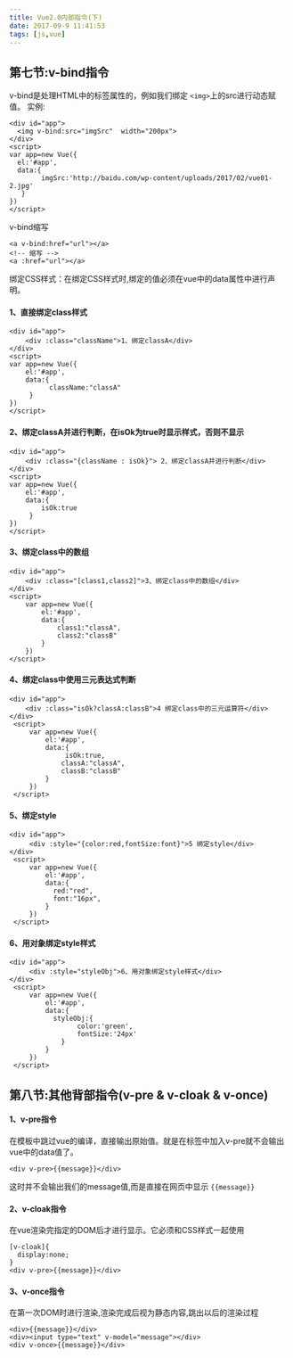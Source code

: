 ```yaml
---
title: Vue2.0内部指令(下)
date: 2017-09-9 11:41:53
tags: [js,vue]
---
```

## 第七节:v-bind指令
  v-bind是处理HTML中的标签属性的，例如我们绑定 `<img>`上的src进行动态赋值。
  实例:
  ```
<div id="app">
    <img v-bind:src="imgSrc"  width="200px">
</div>
<script>
var app=new Vue({
    el:'#app',
    data:{
          imgSrc:'http://baidu.com/wp-content/uploads/2017/02/vue01-2.jpg'
     }
})
</script>

  ```
v-bind缩写
```
<a v-bind:href="url"></a>
<!-- 缩写 -->
<a :href="url"></a>
```

绑定CSS样式：在绑定CSS样式时,绑定的值必须在vue中的data属性中进行声明。

#### 1、直接绑定class样式
  ```
  <div id="app">
      <div :class="className">1、绑定classA</div>
  </div>
  <script>
  var app=new Vue({
      el:'#app',
      data:{
            className:"classA"
       }
  })
  </script>

  ```
#### 2、绑定classA并进行判断，在isOk为true时显示样式，否则不显示
```
<div id="app">
    <div :class="{className : isOk}"> 2、绑定classA并进行判断</div>
</div>
<script>
var app=new Vue({
    el:'#app',
    data:{
        isOk:true
     }
})
</script>

```

#### 3、绑定class中的数组
```
<div id="app">
    <div :class="[class1,class2]">3、绑定class中的数组</div>
</div>
<script>
    var app=new Vue({
        el:'#app',
        data:{
            class1:"classA",
            class2:"classB"
        }
    })
</script>

```
#### 4、绑定class中使用三元表达式判断

```
<div id="app">
    <div :class="isOk?classA:classB">4 绑定class中的三元运算符</div>
</div>
 <script>
     var app=new Vue({
         el:'#app',
         data:{
              isOk:true,
             classA:"classA",
             classB:"classB"
         }
     })
 </script>

```
#### 5、绑定style
```
<div id="app">
     <div :style="{color:red,fontSize:font}">5 绑定style</div>
</div>
 <script>
     var app=new Vue({
         el:'#app',
         data:{
           red:"red",
           font:"16px",
         }
     })
 </script>

```
#### 6、用对象绑定style样式
```
<div id="app">
     <div :style="styleObj">6、用对象绑定style样式</div>
</div>
 <script>
     var app=new Vue({
         el:'#app',
         data:{
           styleObj:{
                 color:'green',
                 fontSize:'24px'
             }
         }
     })
 </script>

```

## 第八节:其他背部指令(v-pre & v-cloak & v-once)

#### 1、v-pre指令
在模板中跳过vue的编译，直接输出原始值。就是在标签中加入v-pre就不会输出vue中的data值了。
```
<div v-pre>{{message}}</div>

```
这时并不会输出我们的message值,而是直接在网页中显示 `{{message}}`

#### 2、v-cloak指令
在vue渲染完指定的DOM后才进行显示。它必须和CSS样式一起使用

```
[v-cloak]{
  display:none;
}
<div v-pre>{{message}}</div>

```
#### 3、v-once指令
在第一次DOM时进行渲染,渲染完成后视为静态内容,跳出以后的渲染过程
```
<div>{{message}}</div>
<div><input type="text" v-model="message"></div>
<div v-once>{{message}}</div>

```
